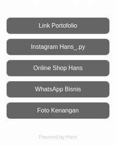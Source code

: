 <head>
  <meta charset="UTF-8">
  <meta name="viewport" content="width=device-width, initial-scale=1">
  <title>Hans Branding</title>
  <link href="https://fonts.googleapis.com/css2?family=Bebas+Neue&display=swap" rel="stylesheet">
  <style>
    body {
      margin: 0;
      padding: 0;
      background: url('pou1.png') no-repeat center center fixed;
      background-size: cover;
      font-family: 'Bebas Neue', sans-serif;
      color: white;
      text-align: center;
      background-attachment: scroll; /* ganti dari fixed agar ringan */
    }

    .fire-text {
      font-size: 40px;
      margin-top: 60px;
      color: #fff;
      text-shadow: 0 0 8px black, 0 0 15px white;
      animation: floatText 3s ease-in-out infinite;
    }

    @keyframes floatText {
      0% { transform: translateY(0); }
      50% { transform: translateY(-6px); }
      100% { transform: translateY(0); }
    }

    .menu {
      margin-top: 30px;
    }

    .menu a {
      display: block;
      margin: 12px auto;
      padding: 12px 20px;
      width: 230px;
      background: rgba(0, 0, 0, 0.6);
      border-radius: 10px;
      text-decoration: none;
      color: white;
      font-size: 16px;
      transition: 0.3s;
      border: 1px solid #ffffff80;
    }

    .menu a:hover {
      background: #ffffffaa;
      color: black;
    }

    .footer {
      margin-top: 40px;
      font-size: 13px;
      color: #ccc;
    }
  </style>
</head>
<body>

  <div class="fire-text">Hai, ada yang bisa Hans bantu?</div>

  <div class="menu">
    <a href="https://linktr.ee/portfoliohans" target="_blank">Link Portofolio</a>
    <a href="https://instagram.com/hans_.py" target="_blank">Instagram Hans_.py</a>
    <a href="https://instagram.com/hans.expreptschips" target="_blank">Online Shop Hans</a>
    <a href="https://wa.me/6283877486039" target="_blank">WhatsApp Bisnis</a>
    <a href="galeri.html" target="_blank">Foto Kenangan</a>
  </div>

  <div class="footer">Powered by Hans</div>

</body>
